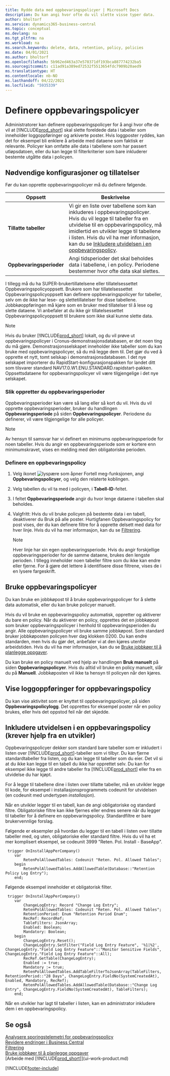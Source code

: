 ```yaml
---
title: Rydde data med oppbevaringspolicyer | Microsoft Docs
description: Du kan angi hvor ofte du vil slette visse typer data.
author: bholtorf
ms.service: dynamics365-business-central
ms.topic: conceptual
ms.devlang: na
ms.tgt_pltfrm: na
ms.workload: na
ms.search.keywords: delete, data, retention, policy, policies
ms.date: 04/01/2021
ms.author: bholtorf
ms.openlocfilehash: 5b962ed463a37e578371df193bca887774232ba5
ms.sourcegitcommit: c11ad91a389ed72532f5513654fdc7909b20aed9
ms.translationtype: HT
ms.contentlocale: nb-NO
ms.lasthandoff: 04/22/2021
ms.locfileid: "5935339"
---
```

# <a name="define-retention-policies"></a>Definere oppbevaringspolicyer
Administratorer kan definere oppbevaringspolicyer for å angi hvor ofte de vil at [!INCLUDE[prod_short](includes/prod_short.md)] skal slette foreldede data i tabeller som inneholder loggoppføringer og arkiverte poster. Hvis loggposter ryddes, kan det for eksempel bli enklere å arbeide med dataene som faktisk er relevante. Policyer kan omfatte alle data i tabellene som har passert utløpsdatoen, eller du kan legge til filterkriterier som bare inkluderer bestemte utgåtte data i policyen. 

## <a name="required-setups-and-permissions"></a>Nødvendige konfigurasjoner og tillatelser
Før du kan opprette oppbevaringspolicyer må du definere følgende.

|Oppsett  |Beskrivelse  |
|---------|---------|
|**Tillatte tabeller**     |Vi gir en liste over tabellene som kan inkluderes i oppbevaringspolicyer. Hvis du vil legge til tabeller fra en utvidelse til en oppbevaringspolicy, må imidlertid en utvikler legge til tabellene i listen. Hvis du vil ha mer informasjon, kan du se [Inkludere utvidelsen i en oppbevaringspolicy](admin-data-retention-policies.md#including-your-extension-in-a-retention-policy-requires-help-from-a-developer).          |
|**Oppbevaringsperioder**     |Angi tidsperioder det skal beholdes data i tabellene, i en policy. Periodene bestemmer hvor ofte data skal slettes.         |

I tillegg må du ha SUPER-brukertillatelsene eller tillatelsessettet Oppbevaringspolicyoppsett. Brukere som har tillatelsessettet Oppbevaringspolicyoppsett kan definere oppbevaringspolicyer for tabeller, selv om de ikke har lese- og slettetillatelser for disse tabellene. Jobbkøoppføringen må kjøre som en bruker med tillatelser til å lese og slette dataene. Vi anbefaler at du ikke gir tillatelsessettet Oppbevaringspolicyoppsett til brukere som ikke skal kunne slette data.

> [!NOTE]
> Hvis du bruker [!INCLUDE[prod_short](includes/prod_short.md)] lokalt, og du vil prøve ut oppbevaringspolicyer i Cronus-demonstrasjonsdatabasen, er det noen ting du må gjøre. Demonstrasjonsselskapet inneholder ikke tabeller som du kan bruke med oppbevaringspolicyer, så du må legge dem til. Det gjør du ved å opprette et nytt, tomt selskap i demonstrasjonsdatabasen. I det nye selskapet importerer du RapidStart-konfigurasjonspakken for landet ditt som tilsvarer standard NAV17.0.W1.ENU.STANDARD.rapidstart-pakken. Oppsettsdataene for oppbevaringspolicyer vil være tilgjengelige i det nye selskapet.

### <a name="to-create-retention-periods"></a>Slik oppretter du oppbevaringsperioder
Oppbevaringsperioder kan være så lang eller så kort du vil. Hvis du vil opprette oppbevaringsperioder, bruker du handlingen **Oppbevaringsperiode** på siden **Oppbevaringspolicyer**. Periodene du definerer, vil være tilgjengelige for alle policyer.

> [!NOTE]
> Av hensyn til samsvar har vi definert en minimums oppbevaringsperiode for noen tabeller. Hvis du angir en oppbevaringsperiode som er kortere enn minimumskravet, vises en melding med den obligatoriske perioden.

### <a name="set-up-a-retention-policy"></a>Definere en oppbevaringspolicy
1. Velg ikonet ![lyspære som åpner Fortell meg-funksjonen](media/ui-search/search_small.png "Fortell hva du vil gjøre"), angi **Oppbevaringspolicyer**, og velg den relaterte koblingen.
2. Velg tabellen du vil ta med i policyen, i **Tabell-ID**-feltet.
3. I feltet **Oppbevaringsperiode** angir du hvor lenge dataene i tabellen skal beholdes.
4. Valgfritt: Hvis du vil bruke policyen på bestemte data i en tabell, deaktiverer du Bruk på alle poster. Hurtigfanen Oppbevaringspolicy for post vises, der du kan definere filtre for å opprette delsett med data for hver linje. Hvis du vil ha mer informasjon, kan du se [Filtrering](ui-enter-criteria-filters.md#filtering).

   > [!NOTE]
   > Hver linje har sin egen oppbevaringsperiode. Hvis du angir forskjellige oppbevaringsperioder for de samme dataene, brukes den lengste perioden. I tillegg inneholder noen tabeller filtre som du ikke kan endre eller fjerne. For å gjøre det lettere å identifisere disse filtrene, vises de i en lysere fargeskrift.

## <a name="applying-retention-policies"></a>Bruke oppbevaringspolicyer
Du kan bruke en jobbkøpost til å bruke oppbevaringspolicyer for å slette data automatisk, eller du kan bruke policyer manuelt.

Hvis du vil bruke en oppbevaringspolicy automatisk, oppretter og aktiverer du bare en policy. Når du aktiverer en policy, opprettes det en jobbkøpost som bruker oppbevaringspolicyer i henhold til oppbevaringsperioden du angir. Alle oppbevaringspolicyer vil bruke samme jobbkøpost. Som standard bruker jobbkøposten policyen hver dag klokken 0200. Du kan endre standarden, men hvis du gjør det, anbefaler vi at den kjøres utenfor arbeidstiden. Hvis du vil ha mer informasjon, kan du se [Bruke jobbkøer til å planlegge oppgaver](admin-job-queues-schedule-tasks.md). 

Du kan bruke en policy manuelt ved hjelp av handlingen **Bruk manuelt** på siden **Oppbevaringspolicyer**. Hvis du alltid vil bruke en policy manuelt, slår du på **Manuell**. Jobbkøposten vil ikke ta hensyn til policyen når den kjøres.

## <a name="viewing-retention-policy-log-entries"></a>Vise loggoppføringer for oppbevaringspolicy
Du kan vise aktivitet som er knyttet til oppbevaringspolicyer, på siden **Oppbevaringspolicylogg**. Det opprettes for eksempel poster når en policy brukes, eller hvis det oppstod feil når det skjedde. 

## <a name="including-your-extension-in-a-retention-policy-requires-help-from-a-developer"></a>Inkludere utvidelsen i en oppbevaringspolicy (krever hjelp fra en utvikler)
Oppbevaringspolicyer dekker som standard bare tabeller som er inkludert i listen over [!INCLUDE[prod_short](includes/prod_short.md)]-tabeller som vi tilbyr. Du kan fjerne standardtabeller fra listen, og du kan legge til tabeller som du eier. Det vil si at du ikke kan legge til en tabell du ikke har opprettet selv. Du kan for eksempel ikke legge til andre tabeller fra [!INCLUDE[prod_short](includes/prod_short.md)] eller fra en utvidelse du har kjøpt.

For å legge til tabellene dine i listen over tillatte tabeller, må en utvikler legge til kode, for eksempel i installasjonsprogrammets codeunit for utvidelsen (en codeunit med undertypen *installasjon*). 

Når en utvikler legger til en tabell, kan de angi obligatoriske og standard filtre. Obligatoriske filtre kan ikke fjernes eller endres senere når du legger til tabeller for å definere en oppbevaringspolicy. Standardfiltre er bare brukervennlige forslag.

Følgende er eksempler på hvordan du legger til en tabell i listen over tillatte tabeller med, og uten, obligatoriske eller standard filtre. Hvis du vil ha et mer komplisert eksempel, se codeunit 3999 "Reten. Pol. Install - BaseApp". 

```al
 trigger OnInstallAppPerCompany()
    var
        RetenPolAllowedTables: Codeunit "Reten. Pol. Allowed Tables";
    begin
        RetenPolAllowedTables.AddAllowedTable(Database::"Retention Policy Log Entry");
    end;
```

Følgende eksempel inneholder et obligatorisk filter.

```al
 trigger OnInstallAppPerCompany()
    var
        ChangeLogEntry: Record "Change Log Entry";
        RetenPolAllowedTables: Codeunit "Reten. Pol. Allowed Tables";
        RetentionPeriod: Enum "Retention Period Enum";
        RecRef: RecordRef;
        TableFilters: JsonArray;
        Enabled: Boolean;
        Mandatory: Boolean;
    begin
        ChangeLogEntry.Reset();
        ChangeLogEntry.SetFilter("Field Log Entry Feature", '%1|%2', ChangeLogEntry."Field Log Entry Feature"::"Monitor Sensitive Fields", ChangeLogEntry."Field Log Entry Feature"::All);
        RecRef.GetTable(ChangeLogEntry);
        Enabled := true;
        Mandatory := true;
        RetenPolAllowedTables.AddTableFilterToJsonArray(TableFilters, RetentionPeriod::"28 Days", ChangeLogEntry.FieldNo(SystemCreatedAt), Enabled, Mandatory, RecRef);
        RetenPolAllowedTables.AddAllowedTable(Database::"Change Log Entry", ChangeLogEntry.FieldNo(SystemCreatedAt), TableFilters);
    end;
```

Når en utvikler har lagt til tabeller i listen, kan en administrator inkludere dem i en oppbevaringspolicy. 

## <a name="see-also"></a>Se også

[Analysere sporingstelemetri for oppbevaringspolicy](/dynamics365/business-central/dev-itpro/administration/telemetry-retention-policy-trace)  
[Revidere endringer i Business Central](across-log-changes.md)  
[Filtrering](ui-enter-criteria-filters.md#filtering)  
[Bruke jobbkøer til å planlegge oppgaver](admin-job-queues-schedule-tasks.md)  
[Arbeide med [!INCLUDE[prod_short](includes/prod_short.md)]](ui-work-product.md)  

[!INCLUDE[footer-include](includes/footer-banner.md)]
